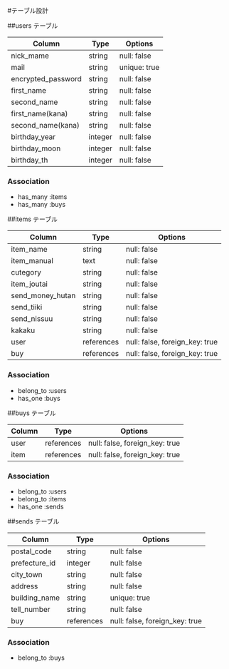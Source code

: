 #テーブル設計

##users テーブル

| Column               | Type    | Options      |
| -------------------- | --------| ------------ |
| nick_mame            | string  | null: false  |
| mail                 | string  | unique: true |
| encrypted_password   | string  | null: false  |
| first_name           | string  | null: false  |
| second_name          | string  | null: false  |
| first_name(kana)     | string  | null: false  |
| second_name(kana)    | string  | null: false  |
| birthday_year        | integer | null: false  |
| birthday_moon        | integer | null: false  |
| birthday_th          | integer | null: false  |


### Association

- has_many :items
- has_many :buys

##items テーブル

| Column           | Type       | Options                        |
| ---------------- | ---------- | ------------------------------ |
| item_name        | string     | null: false                    |
| item_manual      | text       | null: false                    |
| cutegory         | string     | null: false                    |
| item_joutai      | string     | null: false                    |
| send_money_hutan | string     | null: false                    |
| send_tiiki       | string     | null: false                    |
| send_nissuu      | string     | null: false                    |
| kakaku           | string     | null: false                    |
| user             | references | null: false, foreign_key: true |
| buy              | references | null: false, foreign_key: true |

### Association

- belong_to :users
- has_one   :buys

##buys テーブル

| Column            | Type       | Options                        |
| ------------------| ---------- | ------------------------------ |
| user              | references | null: false, foreign_key: true |
| item              | references | null: false, foreign_key: true |

### Association

- belong_to :users
- belong_to :items
- has_one   :sends

##sends テーブル

| Column         | Type       | Options                        |
| -------------- | ---------- | ------------------------------ |
| postal_code    | string     | null: false                    |
| prefecture_id  | integer    | null: false                    |
| city_town      | string     | null: false                    |
| address        | string     | null: false                    |
| building_name  | string     | unique: true                   |
| tell_number    | string     | null: false                    |
| buy            | references | null: false, foreign_key: true |


### Association

- belong_to :buys
